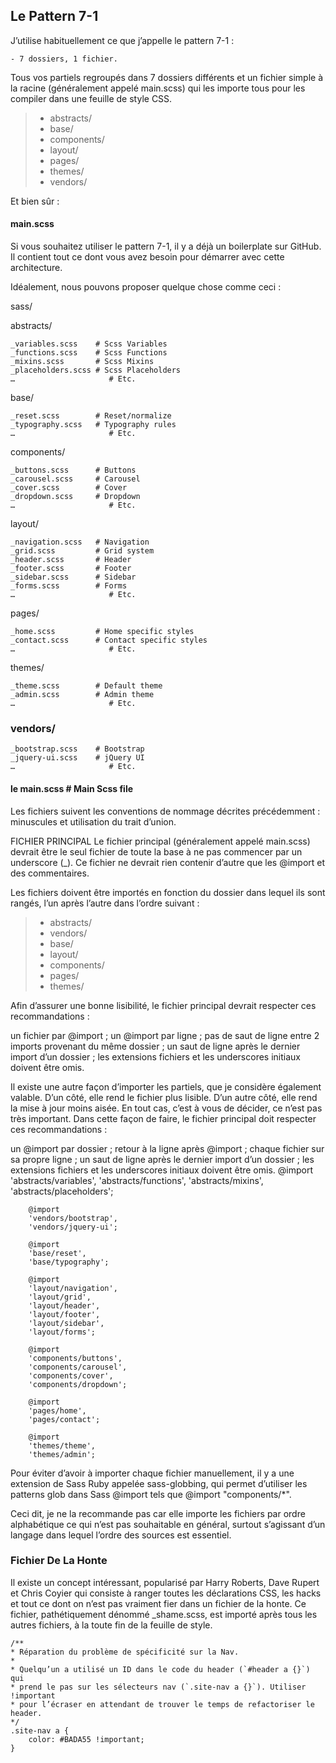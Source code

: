 ## Le Pattern 7-1

J’utilise habituellement ce que j’appelle le pattern 7-1 : 

    - 7 dossiers, 1 fichier. 

Tous vos partiels regroupés dans 7 dossiers différents et un fichier simple à la racine (généralement appelé main.scss) qui les importe tous pour les compiler dans une feuille de style CSS.

   > -  abstracts/
   > -  base/
   > -  components/
   > -  layout/
   > -  pages/
   > -  themes/
   > -  vendors/
  
Et bien sûr :

  #### main.scss

Si vous souhaitez utiliser le pattern 7-1, il y a déjà un boilerplate sur GitHub.
 Il contient tout ce dont vous avez besoin pour démarrer avec cette architecture.


 Idéalement, nous pouvons proposer quelque chose comme ceci :

sass/

  abstracts/

    _variables.scss    # Scss Variables
    _functions.scss    # Scss Functions
    _mixins.scss       # Scss Mixins
    _placeholders.scss # Scss Placeholders
    …                     # Etc.


  base/

    _reset.scss        # Reset/normalize
    _typography.scss   # Typography rules
    …                     # Etc.


  components/

    _buttons.scss      # Buttons
    _carousel.scss     # Carousel
    _cover.scss        # Cover
    _dropdown.scss     # Dropdown
    …                     # Etc.

  layout/

    _navigation.scss   # Navigation
    _grid.scss         # Grid system
    _header.scss       # Header
    _footer.scss       # Footer
    _sidebar.scss      # Sidebar
    _forms.scss        # Forms
    …                     # Etc.
 

  pages/

    _home.scss         # Home specific styles
    _contact.scss      # Contact specific styles
    …                     # Etc.
 

  themes/

    _theme.scss        # Default theme
    _admin.scss        # Admin theme
    …                     # Etc.
 

 ### vendors/

    _bootstrap.scss    # Bootstrap
    _jquery-ui.scss    # jQuery UI
    …                     # Etc.



 #### le main.scss              # Main Scss file


Les fichiers suivent les conventions de nommage décrites précédemment : minuscules et utilisation du trait d’union.

FICHIER PRINCIPAL
Le fichier principal (généralement appelé main.scss) devrait être le seul fichier de toute la base à ne pas commencer par un underscore (_). Ce fichier ne devrait rien contenir d’autre que les @import et des commentaires.

Les fichiers doivent être importés en fonction du dossier dans lequel ils sont rangés, l’un après l’autre dans l’ordre suivant :

  > -  abstracts/
  > -  vendors/
  > -  base/
  > -  layout/
  > -  components/
  > -  pages/
  > -  themes/

Afin d’assurer une bonne lisibilité, le fichier principal devrait respecter ces recommandations :

un fichier par @import ;
un @import par ligne ;
pas de saut de ligne entre 2 imports provenant du même dossier ;
un saut de ligne après le dernier import d’un dossier ;
les extensions fichiers et les underscores initiaux doivent être omis.

Il existe une autre façon d’importer les partiels, que je considère également valable. D’un côté, elle rend le fichier plus lisible. D’un autre côté, elle rend la mise à jour moins aisée. En tout cas, c’est à vous de décider, ce n’est pas très important. Dans cette façon de faire, le fichier principal doit respecter ces recommandations :

un @import par dossier ;
retour à la ligne après @import ;
chaque fichier sur sa propre ligne ;
un saut de ligne après le dernier import d’un dossier ;
les extensions fichiers et les underscores initiaux doivent être omis.
        @import
        'abstracts/variables',
        'abstracts/functions',
        'abstracts/mixins',
        'abstracts/placeholders';

        @import
        'vendors/bootstrap',
        'vendors/jquery-ui';

        @import
        'base/reset',
        'base/typography';

        @import
        'layout/navigation',
        'layout/grid',
        'layout/header',
        'layout/footer',
        'layout/sidebar',
        'layout/forms';

        @import
        'components/buttons',
        'components/carousel',
        'components/cover',
        'components/dropdown';

        @import
        'pages/home',
        'pages/contact';

        @import
        'themes/theme',
        'themes/admin';

Pour éviter d’avoir à importer chaque fichier manuellement, il y a une extension de Sass Ruby appelée sass-globbing, qui permet d’utiliser les patterns glob dans Sass @import tels que @import "components/*".

Ceci dit, je ne la recommande pas car elle importe les fichiers par ordre alphabétique ce qui n’est pas souhaitable en général, surtout s’agissant d’un langage dans lequel l’ordre des sources est essentiel.

### Fichier De La Honte
Il existe un concept intéressant, popularisé par Harry Roberts, Dave Rupert et Chris Coyier qui consiste à ranger toutes les déclarations CSS, les hacks et tout ce dont on n’est pas vraiment fier dans un fichier de la honte. Ce fichier, pathétiquement dénommé _shame.scss, est importé après tous les autres fichiers, à la toute fin de la feuille de style.

    /**
    * Réparation du problème de spécificité sur la Nav.
    *
    * Quelqu’un a utilisé un ID dans le code du header (`#header a {}`) qui
    * prend le pas sur les sélecteurs nav (`.site-nav a {}`). Utiliser !important
    * pour l’écraser en attendant de trouver le temps de refactoriser le header.
    */
    .site-nav a {
        color: #BADA55 !important;
    }